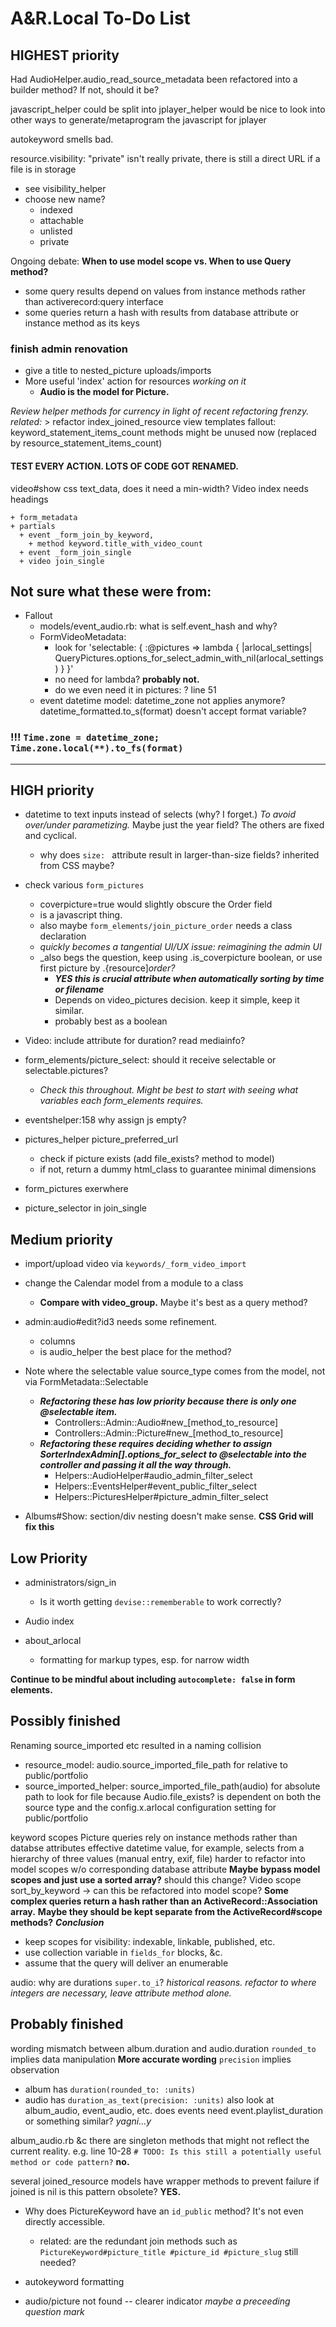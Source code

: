 # A&R.Local To-Do List



## HIGHEST priority

Had AudioHelper.audio_read_source_metadata been refactored into a builder method? If not, should it be?

javascript_helper could be split into jplayer_helper
would be nice to look into other ways to generate/metaprogram the javascript for jplayer

autokeyword smells bad.

resource.visibility:
  "private" isn't really private, there is still a direct URL if a file is in storage
  - see visibility_helper
  - choose new name?
    - indexed
    - attachable
    - unlisted
    - private

Ongoing debate:
**When to use model scope vs. When to use Query method?**
  - some query results depend on values from instance methods rather than activerecord:query interface
  - some queries return a hash with results from database attribute or instance method as its keys

### finish admin renovation

  - give a title to nested_picture uploads/imports
  - More useful 'index' action for resources *working on it*
    - **Audio is the model for Picture.**

  *Review helper methods for currency in light of recent refactoring frenzy.*
  *related:*
    >   refactor index_joined_resource view templates
        fallout: keyword_statement_items_count methods might be unused now
        (replaced by resource_statement_items_count)

####  **TEST EVERY ACTION. LOTS OF CODE GOT RENAMED.**


video#show css
  text_data, does it need a min-width?
Video index needs headings

    + form_metadata
    + partials
      + event _form_join_by_keyword,
        + method keyword.title_with_video_count
      + event _form_join_single
      + video join_single

Not sure what these were from:
---
  - Fallout
    - models/event_audio.rb: what is self.event_hash and why?
    - FormVideoMetadata:
      - look for 'selectable: { :@pictures => lambda { |arlocal_settings| QueryPictures.options_for_select_admin_with_nil(arlocal_settings) } }'
      - no need for lambda? **probably not.**
      - do we even need it in pictures: ?  line 51
    - event datetime
      model: datetime_zone not applies anymore?
             datetime_formatted.to_s(format) doesn't accept format variable?
###     !!! `Time.zone = datetime_zone; Time.zone.local(**).to_fs(format)`
---



## HIGH priority

- datetime to text inputs instead of selects (why? I forget.) _To avoid over/under parametizing._ Maybe just the year field? The others are fixed and cyclical.
  - why does `size: ` attribute result in larger-than-size fields? inherited from CSS maybe?


- check various `form_pictures`
  - coverpicture=true would slightly obscure the Order field
  - is a javascript thing.
  - also maybe `form_elements/join_picture_order` needs a class declaration
  - _quickly becomes a tangential UI/UX issue: reimagining the admin UI_
  - _also begs the question, keep using .is_coverpicture boolean, or use first picture by .{resource]_order?_
    - ***YES this is crucial attribute when automatically sorting by time or filename***
    - Depends on video_pictures decision. keep it simple, keep it similar.
    - probably best as a boolean

- Video: include attribute for duration? read mediainfo?

- form_elements/picture_select: should it receive selectable or selectable.pictures?
  - _Check this throughout. Might be best to start with seeing what variables each form_elements requires._

- eventshelper:158 why assign js empty?

- pictures_helper picture_preferred_url
  - check if picture exists (add file_exists? method to model)
  - if not, return a dummy html_class to guarantee minimal dimensions
- form_pictures exerwhere
- picture_selector in join_single



## Medium priority

- import/upload video via `keywords/_form_video_import`

- change the Calendar model from a module to a class
  - **Compare with video_group.** Maybe it's best as a query method?

- admin:audio#edit?id3 needs some refinement.
  - columns
  - is audio_helper the best place for the method?

+ Note where the selectable value source_type comes from the model, not via FormMetadata::Selectable
  - ***Refactoring these has low priority because there is only one @selectable item.***
    - Controllers::Admin::Audio#new_[method_to_resource]
    - Controllers::Admin::Picture#new_[method_to_resource]
  - ***Refactoring these requires deciding whether to assign SorterIndexAdmin[].options_for_select to @selectable into the controller and passing it all the way through.***
    - Helpers::AudioHelper#audio_admin_filter_select
    - Helpers::EventsHelper#event_public_filter_select
    - Helpers::PicturesHelper#picture_admin_filter_select

+ Albums#Show: section/div nesting doesn't make sense. **CSS Grid will fix this**



## Low Priority

- administrators/sign_in
  - Is it worth getting `devise::rememberable` to work correctly?

- Audio index

- about_arlocal
  - formatting for markup types, esp. for narrow width

**Continue to be mindful about including `autocomplete: false` in form elements.**



## Possibly finished

Renaming source_imported etc resulted in a naming collision
  - resource_model: audio.source_imported_file_path for relative to public/portfolio
  - source_imported_helper: source_imported_file_path(audio) for absolute path to look for file
because Audio.file_exists? is dependent on both the source type and the config.x.arlocal configuration setting for public/portfolio


keyword scopes
Picture queries rely on instance methods rather than databse attributes
    effective datetime value, for example, selects from a hierarchy of three values (manual entry, exif, file)
  harder to refactor into model scopes w/o corresponding database attribute
    **Maybe bypass model scopes and just use a sorted array?**
  should this change?
Video scope
  sort_by_keyword -> can this be refactored into model scope?
**Some complex queries return a hash rather than an ActiveRecord::Association array.**
**Maybe they should be kept separate from the ActiveRecord#scope methods?**
***Conclusion***
  - keep scopes for visibility: indexable, linkable, published, etc.
  - use collection variable in `fields_for` blocks, &c.
  - assume that the query will deliver an enumerable

audio: why are durations `super.to_i`? *historical reasons. refactor to where integers are necessary, leave attribute method alone.*


## Probably finished

wording mismatch between album.duration and audio.duration
`rounded_to` implies data manipulation **More accurate wording**
`precision` implies observation
  - album has `duration(rounded_to: :units)`
  - audio has `duration_as_text(precision: :units)`
  also look at album_audio, event_audio, etc.
  does events need event.playlist_duration or something similar? *yagni…y*

album_audio.rb &c
there are singleton methods that might not reflect the current reality.
e.g. line 10-28  `# TODO: Is this still a potentially useful method or code pattern?` **no.**

several joined_resource models have wrapper methods to prevent failure if joined is nil
is this pattern obsolete? **YES.**
- Why does PictureKeyword have an `id_public` method? It's not even directly accessible.
  - related: are the redundant join methods such as `PictureKeyword#picture_title #picture_id #picture_slug` still needed?


- autokeyword formatting
- audio/picture not found -- clearer indicator *maybe a preceeding question mark*

